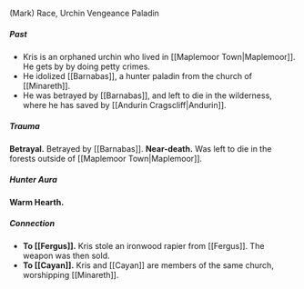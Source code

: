(Mark)
Race, Urchin
Vengeance Paladin

##### Past
- Kris is an orphaned urchin who lived in [[Maplemoor Town|Maplemoor]]. He gets by by doing petty crimes.
- He idolized [[Barnabas]], a hunter paladin from the church of [[Minareth]].
- He was betrayed by [[Barnabas]], and left to die in the wilderness, where he has saved by [[Andurin Cragscliff|Andurin]].
##### Trauma
**Betrayal.** Betrayed by [[Barnabas]].
**Near-death.** Was left to die in the forests outside of [[Maplemoor Town|Maplemoor]].
##### Hunter Aura
**Warm Hearth.**
##### Connection
- **To [[Fergus]].** Kris stole an ironwood rapier from [[Fergus]]. The weapon was then sold.
- **To [[Cayan]].** Kris and [[Cayan]] are members of the same church, worshipping [[Minareth]].